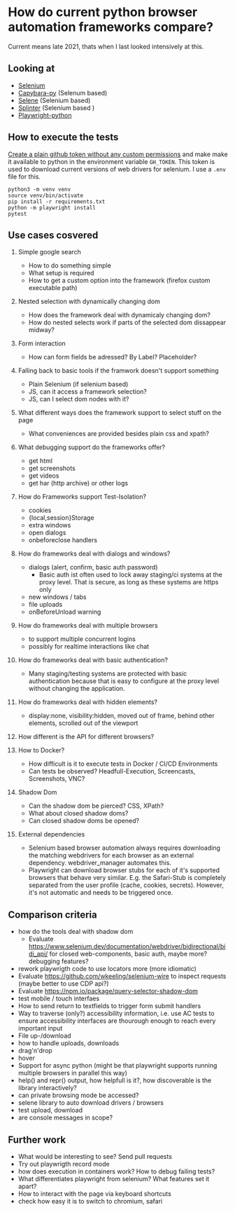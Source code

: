 # How do current python browser automation frameworks compare?

Current means late 2021, thats when I last looked intensively at this.

## Looking at

- [Selenium](https://www.selenium.dev/selenium/docs/api/py/)
- [Capybara-py](https://github.com/elliterate/capybara.py) (Selenum based)
- [Selene](https://github.com/yashaka/selene) (Selenium based)
- [Splinter](https://github.com/cobrateam/splinter/) (Selenium based )
- [Playwright-python](https://github.com/Microsoft/playwright-python)

## How to execute the tests

[Create a plain github token without any custom permissions](https://github.com/settings/tokens) and make make it available to python in the environment variable `GH_TOKEN`. This token is used to download current versions of web drivers for selenium. I use a `.env` file for this.

    python3 -m venv venv
    source venv/bin/activate
    pip install -r requirements.txt
    python -m playwright install
    pytest

## Use cases cosvered

1. Simple google search
    - How to do something simple
    - What setup is required
    - How to get a custom option into the framework (firefox custom executable path)

1. Nested selection with dynamically changing dom
    - How does the framework deal with dynamicaly changing dom?
    - How do nested selects work if parts of the selected dom dissappear midway?

1. Form interaction
    - How can form fields be adressed? By Label? Placeholder?

1. Falling back to basic tools if the framwork doesn't support something
    - Plain Selenium (if selenium based)
    - JS, can it access a framework selection?
    - JS, can I select dom nodes with it?

1. What different ways does the framework support to select stuff on the page
    - What conveniences are provided besides plain css and xpath?

1. What debugging support do the frameworks offer?
    - get html
    - get screenshots
    - get videos
    - get har (http archive) or other logs

1. How do Frameworks support Test-Isolation?
    - cookies
    - {local,session}Storage
    - extra windows
    - open dialogs
    - onbeforeclose handlers

1. How do frameworks deal with dialogs and windows?
    - dialogs (alert, confirm, basic auth password)
        - Basic auth ist often used to lock away staging/ci systems at the proxy level. That is secure, as long as these systems are https only
    - new windows / tabs
    - file uploads
    - onBeforeUnload warning

1. How do frameworks deal with multiple browsers
    - to support multiple concurrent logins
    - possibly for realtime interactions like chat

1. How do frameworks deal with basic authentication?
    - Many staging/testing systems are protected with basic authentication because that is easy to configure at the proxy level without changing the application.

1. How do frameworks deal with hidden elements?
    - display:none, visibility:hidden, moved out of frame, behind other elements, scrolled out of the viewport

1. How different is the API for different browsers?

1. How to Docker?
    - How difficult is it to execute tests in Docker / CI/CD Environments
    - Can tests be observed? Headfull-Execution, Screencasts, Screenshots, VNC?

1. Shadow Dom
    - Can the shadow dom be pierced? CSS, XPath?
    - What about closed shadow doms?
    - Can closed shadow doms be opened?

1. External dependencies
    - Selenium based browser automation always requires downloading the matching webdrivers for each browser as an external dependency. webdriver_manager automates this.
    - Playwright can download browser stubs for each of it's supported browsers that behave very similar. E.g. the Safari-Stub is completely separated from the user profile (cache, cookies, secrets). However, it's not automatic and needs to be triggered once.

## Comparison criteria

- how do the tools deal with shadow dom
    - Evaluate https://www.selenium.dev/documentation/webdriver/bidirectional/bidi_api/
      for closed web-components, basic auth, maybe more? debugging features?
- rework playwrigth code to use locators more (more idiomatic)
- Evaluate https://github.com/wkeeling/selenium-wire to inspect requests (maybe better to use CDP api?)
- Evaluate https://npm.io/package/query-selector-shadow-dom
- test mobile / touch interfaes
- How to send return to textfields to trigger form submit handlers
- Way to traverse (only?) accessibility information, i.e. use AC tests to ensure accessibility interfaces are thourough enough to reach every important input
- File up-/download
- how to handle uploads, downloads
- drag'n'drop
- hover
- Support for async python (might be that playwright supports running multiple browsers in parallel this way)
- help() and repr() output, how helpfull is it?, how discoverable is the library interactively?
- can private browsing mode be accessed?
- selene library to auto download drivers / browsers
- test upload, download
- are console messages in scope?

## Further work

- What would be interesting to see? Send pull requests
- Try out playwrigth record mode
- how does execution in containers work? How to debug failing tests?
- What differentiates playwright from selenium? What features set it apart?
- How to interact with the page via keyboard shortcuts
- check how easy it is to switch to chromium, safari
